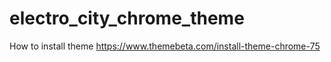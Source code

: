 # electro_city_chrome_theme

How to install theme https://www.themebeta.com/install-theme-chrome-75

